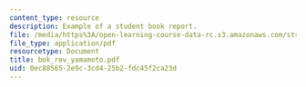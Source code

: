 ```yaml
---
content_type: resource
description: Example of a student book report.
file: /media/https%3A/open-learning-course-data-rc.s3.amazonaws.com/sts-471j-engineering-apollo-the-moon-project-as-a-complex-system-spring-2007/0ec885652e9c3cd425b2fdc45f2ca23d_bok_rev_yamamoto.pdf
file_type: application/pdf
resourcetype: Document
title: bok_rev_yamamoto.pdf
uid: 0ec88565-2e9c-3cd4-25b2-fdc45f2ca23d
---
```

